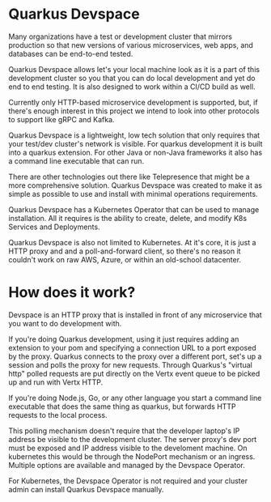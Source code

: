 # Quarkus Devspace

Many organizations have a test or development cluster that mirrors
production so that new versions of various microservices, 
web apps, and databases can be end-to-end tested.

Quarkus Devspace allows let's your local
machine look as it is a part of this development cluster
so you that you can do local development and yet
do end to end testing. It is also designed to work
within a CI/CD build as well.

Currently only HTTP-based microservice development
is supported, but, if there's enough interest in
this project we intend to look into other protocols
to support like gRPC and Kafka.

Quarkus Devspace is a lightweight, low tech solution that
only requires that your test/dev cluster's network
is visible.  For quarkus development it is built into
a quarkus extension.  For other Java or non-Java frameworks
it also has a command line executable that can run.

There are other technologies out there like Telepresence
that might be a more comprehensive solution.  Quarkus Devspace
was created to make it as simple as possible to use
and install with minimal operations requirements.

Quarkus Devspace has a Kubernetes Operator that
can be used to manage installation.  All it requires
is the ability to create, delete, and modify K8s
Services and Deployments.

Quarkus Devspace is also not limited to Kubernetes.
At it's core, it is just a HTTP proxy and and a poll-and-forward
client, so there's no reason it couldn't work on
raw AWS, Azure, or within an old-school datacenter.

# How does it work?  
Devspace is an HTTP proxy that
is installed in front of any microservice that you want
to do development with.  

If you're doing Quarkus
development, using it just requires adding
an extension to your pom and specifying a connection
URL to a port exposed by the proxy.  Quarkus
connects to the proxy over a different port, set's
up a session and polls the proxy for new requests.  Through
Quarkus's "virtual http" polled requests are put directly
on the Vertx event queue to be picked up and run with
Vertx HTTP.

If you're doing Node.js, Go, or any other language
you start a command line executable that does the same
thing as quarkus, but forwards HTTP requests to the
local process.

This polling mechanism doesn't require that the
developer laptop's IP address be visible to the
development cluster.  The server proxy's dev port
must be exposed and IP address visible to the develoment
machine.  On kubernetes this would be through
the NodePort mechanism or an ingress.  Multiple
options are available and managed by the Devspace Operator.

For Kubernetes, the Devspace Operator is not required
and your cluster admin can install Quarkus Devspace
manually.


